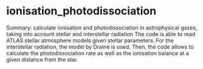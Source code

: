 # ionisation_photodissociation
Summary: calculate ionisation and photodissociation in astrophysical gases, taking into account stellar and interstellar radiation
The code is able to read ATLAS stellar atmosphere models given stellar parameters. For the interstellar radiation, the model by Draine is used. Then, the code allows to calculate the photodissociation rate as well as the ionisation balance at a given distance from the star.
